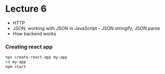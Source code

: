 # Lecture 6

- HTTP
- JSON, working with JSON in JavaScript - JSON.stringify, JSON.parse
- How backend works


### Creating react app

```bash
npx create-react-app my-app
cd my-app
npm start
```

